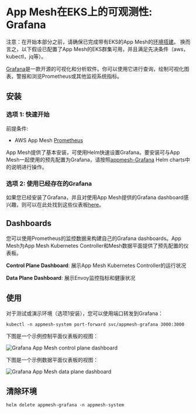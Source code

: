 # App Mesh在EKS上的可观测性: Grafana

注意：在开始本部分之前，请确保已完成带有EKS的App Mesh的[环境搭建](base.md)。 换而言之，以下假设已配置了App Mesh的EKS群集可用，并且满足先决条件（aws，kubectl，jq等）。

[Grafana](https://grafana.com/)是一款开源的可视化和分析软件。你可以使用它进行查询，绘制可视化图表，警报和浏览Prometheus或其他监视系统指标。

## 安装

### 选项 1: 快速开始

前提条件:
  * AWS App Mesh [Prometheus](https://github.com/aws/eks-charts/tree/master/stable/appmesh-prometheus)

App Mesh提供了基本安装，可使用Helm快速设置Grafana。要安装可与App Mesh一起使用的预先配置为Grafana，请按照[appmesh-Grafana](https://github.com/aws/eks-charts/blob/master/stable/appmesh-grafana/README.md) Helm charts中的说明进行操作。

### 选项 2: 使用已经存在的Grafana

如果您已经安装了Grafana，并且对使用App Mesh提供的Grafana dashboard感兴趣，则可以在此处找到这些仪表板[here](https://github.com/aws/eks-charts/tree/master/stable/appmesh-grafana/dashboards)。

## Dashboards

您可以使用Prometheus的监控数据来构建自己的Grafana dashboards。App Mesh为App Mesh Kubernetes Controller和Mesh数据平面提供了预先配置的仪表板。

**Control Plane Dashboard**: 展示App Mesh Kubernetes Controller的运行状况

**Data Plane Dashboard**: 展示Envoy监控指标和健康状况

## 使用

对于测试或演示环境（选项1安装），您可以使用端口转发到Grafana：

```
kubectl -n appmesh-system port-forward svc/appmesh-grafana 3000:3000
```

下图是一个示例控制平面仪表板的视图：

![Grafana App Mesh control plane dashboard](grafana-dashboard-0.png)

下图是一个示例数据平面仪表板的视图：

![Grafana App Mesh data plane dashboard](grafana-dashboard-1.png)

## 清除环境

```
helm delete appmesh-grafana -n appmesh-system
```

